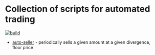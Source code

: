 # Collection of scripts for automated trading

[![build](../../workflows/build/badge.svg)](../../actions/workflows/build.yml)

- [auto-seller](src/auto-seller.ts) - periodically sells a given amount at a given divergence, floor price
